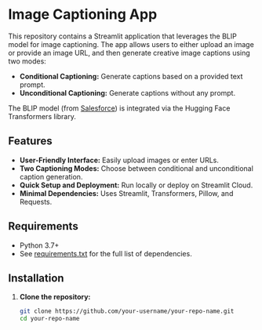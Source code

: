 # Image Captioning App

This repository contains a Streamlit application that leverages the BLIP model for image captioning. The app allows users to either upload an image or provide an image URL, and then generate creative image captions using two modes:

- **Conditional Captioning:** Generate captions based on a provided text prompt.
- **Unconditional Captioning:** Generate captions without any prompt.

The BLIP model (from [Salesforce](https://www.salesforce.com/)) is integrated via the Hugging Face Transformers library.

## Features

- **User-Friendly Interface:** Easily upload images or enter URLs.
- **Two Captioning Modes:** Choose between conditional and unconditional caption generation.
- **Quick Setup and Deployment:** Run locally or deploy on Streamlit Cloud.
- **Minimal Dependencies:** Uses Streamlit, Transformers, Pillow, and Requests.

## Requirements

- Python 3.7+
- See [requirements.txt](requirements.txt) for the full list of dependencies.

## Installation

1. **Clone the repository:**

   ```bash
   git clone https://github.com/your-username/your-repo-name.git
   cd your-repo-name
